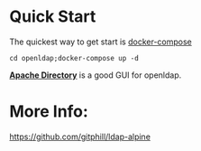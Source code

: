 # Quick Start

The quickest way to get start is [docker-compose](https://docs.docker.com/compose/)  

`cd openldap;docker-compose up -d`  

**[Apache Directory](https://directory.apache.org/studio/)** is a good GUI for openldap.


# More Info:

https://github.com/gitphill/ldap-alpine


